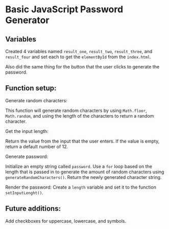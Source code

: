 # Basic JavaScript Password Generator

## Variables

Created 4 variables named `result_one`, `result_two`, `result_three`, and `result_four` and set each to get the `elementById` from the `index.html`.

Also did the same thing for the button that the user clicks to generate the password. 


## Function setup:


Generate random characters: 

This function will generate random characters by using `Math.floor`, `Math.random`, and using the length of the characters to return a random character. 


Get the input length:

Return the value from the input that the user enters. If the value is empty, return a default number of 12.

Generate password: 

Initialize an empty string called `password`. Use a `for` loop based on the length that is passed in to generate the amount of random characters using `generateRandomCharacters()`. Return the newly generated character string. 

Render the password:
Create a `length` variable and set it to the function `setInputLenght()`.


## Future additions:

Add checkboxes for uppercase, lowercase, and symbols. 
